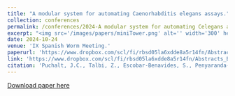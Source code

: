 ```yaml
---
title: "A modular system for automating Caenorhabditis elegans assays."
collection: conferences
permalink: /conferences/2024-A modular system for automating Celegans assays
excerpt: "<img src='/images/papers/miniTower.png' alt='' width='300' height='150'>"
date: 2024-10-24
venue: 'IX Spanish Worm Meeting.'
paperurl: 'https://www.dropbox.com/scl/fi/rbsd05la6xdde8a5r14fn/Abstracts_Book_IXSWM2024.pdf?rlkey=788576tzk4d8f6bay4cn3b740&e=1&dl=0'
link: 'https://www.dropbox.com/scl/fi/rbsd05la6xdde8a5r14fn/Abstracts_Book_IXSWM2024.pdf?rlkey=788576tzk4d8f6bay4cn3b740&e=1&dl=0'
citation: 'Puchalt, J.C., Talbi, Z., Escobar-Benavides, S., Penyaranda-Jara, J.J., Layana‑Castro, P.E., García‑Garví, A., Sánchez‑Salmerón, A.J., (2024). &quot; A modular system for automating Caenorhabditis elegans assays&quot; <i>IX Spanish Worm Meeting. Sevilla, Spain.</i>.'
---
```

[Download paper here](https://www.dropbox.com/scl/fi/rbsd05la6xdde8a5r14fn/Abstracts_Book_IXSWM2024.pdf?rlkey=788576tzk4d8f6bay4cn3b740&e=1&dl=0)

